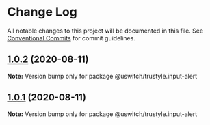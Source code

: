 # Change Log

All notable changes to this project will be documented in this file.
See [Conventional Commits](https://conventionalcommits.org) for commit guidelines.

## [1.0.2](https://github.com/uswitch/trustyle/compare/@uswitch/trustyle.input-alert@1.0.1...@uswitch/trustyle.input-alert@1.0.2) (2020-08-11)

**Note:** Version bump only for package @uswitch/trustyle.input-alert





## [1.0.1](https://github.com/uswitch/trustyle/compare/@uswitch/trustyle.input-alert@1.0.0...@uswitch/trustyle.input-alert@1.0.1) (2020-08-11)

**Note:** Version bump only for package @uswitch/trustyle.input-alert
